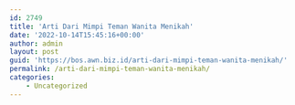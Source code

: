 ```yaml
---
id: 2749
title: 'Arti Dari Mimpi Teman Wanita Menikah'
date: '2022-10-14T15:45:16+00:00'
author: admin
layout: post
guid: 'https://bos.awn.biz.id/arti-dari-mimpi-teman-wanita-menikah/'
permalink: /arti-dari-mimpi-teman-wanita-menikah/
categories:
    - Uncategorized
---
```


